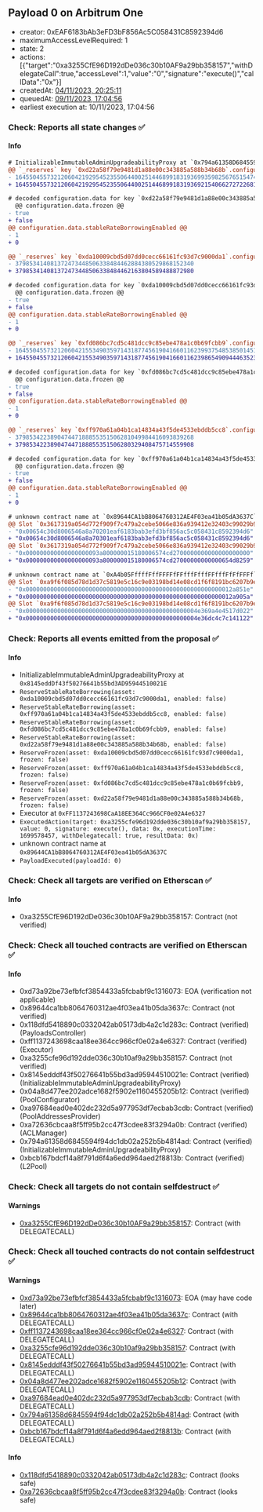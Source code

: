 ## Payload 0 on Arbitrum One

- creator: 0xEAF6183bAb3eFD3bF856Ac5C058431C8592394d6
- maximumAccessLevelRequired: 1
- state: 2
- actions: [{"target":"0xa3255CfE96D192dDe036c30b10AF9a29bb358157","withDelegateCall":true,"accessLevel":1,"value":"0","signature":"execute()","callData":"0x"}]
- createdAt: [04/11/2023, 20:25:11](https://arbiscan.io/tx/0x9382802660cd9170c8bac834aacd5c8eb358c950a6134b58f93e8c498c5fd38d)
- queuedAt: [09/11/2023, 17:04:56](https://arbiscan.io/tx/0x674c3644c329da7058d6f85a2fa889b2081b50d0d803cd62dd5c22834408bb02)
- earliest execution at: 10/11/2023, 17:04:56

### Check: Reports all state changes :white_check_mark:

#### Info


```diff
# InitializableImmutableAdminUpgradeabilityProxy at `0x794a61358D6845594F94dc1DB02A252b5b4814aD`
@@ `_reserves` key `0xd22a58f79e9481d1a88e00c343885a588b34b68b`.configuration.data @@
- 16455045573212060421929545235506440025144689918319369935982567651547492
+ 16455045573212060421929545235506440025144689918319369215406627272268132

# decoded configuration.data for key `0xd22a58f79e9481d1a88e00c343885a588b34b68b` (symbol: EURS)
  @@ configuration.data.frozen @@
- true
+ false
@@ configuration.data.stableRateBorrowingEnabled @@
- 1
+ 0

@@ `_reserves` key `0xda10009cbd5d07dd0cecc66161fc93d7c9000da1`.configuration.data @@
- 379853414081372473448506338484462884380529868152340
+ 379853414081372473448506338484462163804589488872980

# decoded configuration.data for key `0xda10009cbd5d07dd0cecc66161fc93d7c9000da1` (symbol: DAI)
  @@ configuration.data.frozen @@
- true
+ false
@@ configuration.data.stableRateBorrowingEnabled @@
- 1
+ 0

@@ `_reserves` key `0xfd086bc7cd5c481dcc9c85ebe478a1c0b69fcbb9`.configuration.data @@
- 1645504557321206042155349035971431877456190416601162399375485385014517068
+ 1645504557321206042155349035971431877456190416601162398654909444635237708

# decoded configuration.data for key `0xfd086bc7cd5c481dcc9c85ebe478a1c0b69fcbb9` (symbol: USDT)
  @@ configuration.data.frozen @@
- true
+ false
@@ configuration.data.stableRateBorrowingEnabled @@
- 1
+ 0

@@ `_reserves` key `0xff970a61a04b1ca14834a43f5de4533ebddb5cc8`.configuration.data @@
- 379853422389047447188855351506281049984416093839268
+ 379853422389047447188855351506280329408475714559908

# decoded configuration.data for key `0xff970a61a04b1ca14834a43f5de4533ebddb5cc8` (symbol: USDC)
  @@ configuration.data.frozen @@
- true
+ false
@@ configuration.data.stableRateBorrowingEnabled @@
- 1
+ 0

```

```diff
# unknown contract name at `0x89644CA1bB8064760312AE4F03ea41b05dA3637C`
@@ Slot `0x3617319a054d772f909f7c479a2cebe5066e836a939412e32403c99029b92eff` @@
- "0x00654c30d8006546a8a70201eaf6183bab3efd3bf856ac5c058431c8592394d6"
+ "0x00654c30d8006546a8a70301eaf6183bab3efd3bf856ac5c058431c8592394d6"
@@ Slot `0x3617319a054d772f909f7c479a2cebe5066e836a939412e32403c99029b92f00` @@
- "0x000000000000000000093a800000015180006574cd2700000000000000000000"
+ "0x000000000000000000093a800000015180006574cd27000000000000654d8259"
```

```diff
# unknown contract name at `0xA4b05FffffFffFFFFfFFfffFfffFFfffFfFfFFFf`
@@ Slot `0xa9f6f085d78d1d37c5819e5c16c9e03198bd14e08cd1f6f8191bc6207b9e9706` @@
- "0x00000000000000000000000000000000000000000000000000000000012a851e"
+ "0x00000000000000000000000000000000000000000000000000000000012a905a"
@@ Slot `0xa9f6f085d78d1d37c5819e5c16c9e03198bd14e08cd1f6f8191bc6207b9e970b` @@
- "0x0000000000000000000000000000000000000000000000004e369a4e4517d022"
+ "0x0000000000000000000000000000000000000000000000004e36dc4c7c141122"
```


### Check: Reports all events emitted from the proposal :white_check_mark:

#### Info

- InitializableImmutableAdminUpgradeabilityProxy at `0x8145eddDf43f50276641b55bd3AD95944510021E`
- `ReserveStableRateBorrowing(asset: 0xda10009cbd5d07dd0cecc66161fc93d7c9000da1, enabled: false)`
- `ReserveStableRateBorrowing(asset: 0xff970a61a04b1ca14834a43f5de4533ebddb5cc8, enabled: false)`
- `ReserveStableRateBorrowing(asset: 0xfd086bc7cd5c481dcc9c85ebe478a1c0b69fcbb9, enabled: false)`
- `ReserveStableRateBorrowing(asset: 0xd22a58f79e9481d1a88e00c343885a588b34b68b, enabled: false)`
- `ReserveFrozen(asset: 0xda10009cbd5d07dd0cecc66161fc93d7c9000da1, frozen: false)`
- `ReserveFrozen(asset: 0xff970a61a04b1ca14834a43f5de4533ebddb5cc8, frozen: false)`
- `ReserveFrozen(asset: 0xfd086bc7cd5c481dcc9c85ebe478a1c0b69fcbb9, frozen: false)`
- `ReserveFrozen(asset: 0xd22a58f79e9481d1a88e00c343885a588b34b68b, frozen: false)`
- Executor at `0xFF1137243698CaA18EE364Cc966CF0e02A4e6327`
- `ExecutedAction(target: 0xa3255cfe96d192dde036c30b10af9a29bb358157, value: 0, signature: execute(), data: 0x, executionTime: 1699578457, withDelegatecall: true, resultData: 0x)`
- unknown contract name at `0x89644CA1bB8064760312AE4F03ea41b05dA3637C`
- `PayloadExecuted(payloadId: 0)`

### Check: Check all targets are verified on Etherscan :white_check_mark:

#### Info

- 0xa3255CfE96D192dDe036c30b10AF9a29bb358157: Contract (not verified)

### Check: Check all touched contracts are verified on Etherscan :white_check_mark:

#### Info

- 0xd73a92be73efbfcf3854433a5fcbabf9c1316073: EOA (verification not applicable)
- 0x89644ca1bb8064760312ae4f03ea41b05da3637c: Contract (not verified)
- 0x118dfd5418890c0332042ab05173db4a2c1d283c: Contract (verified) (PayloadsController)
- 0xff1137243698caa18ee364cc966cf0e02a4e6327: Contract (verified) (Executor)
- 0xa3255cfe96d192dde036c30b10af9a29bb358157: Contract (not verified)
- 0x8145edddf43f50276641b55bd3ad95944510021e: Contract (verified) (InitializableImmutableAdminUpgradeabilityProxy)
- 0x04a8d477ee202adce1682f5902e1160455205b12: Contract (verified) (PoolConfigurator)
- 0xa97684ead0e402dc232d5a977953df7ecbab3cdb: Contract (verified) (PoolAddressesProvider)
- 0xa72636cbcaa8f5ff95b2cc47f3cdee83f3294a0b: Contract (verified) (ACLManager)
- 0x794a61358d6845594f94dc1db02a252b5b4814ad: Contract (verified) (InitializableImmutableAdminUpgradeabilityProxy)
- 0xbcb167bdcf14a8f791d6f4a6edd964aed2f8813b: Contract (verified) (L2Pool)

### Check: Check all targets do not contain selfdestruct :white_check_mark:

#### Warnings

- [0xa3255CfE96D192dDe036c30b10AF9a29bb358157](https://arbiscan.io/address/0xa3255CfE96D192dDe036c30b10AF9a29bb358157): Contract (with DELEGATECALL)

### Check: Check all touched contracts do not contain selfdestruct :white_check_mark:

#### Warnings

- [0xd73a92be73efbfcf3854433a5fcbabf9c1316073](https://arbiscan.io/address/0xd73a92be73efbfcf3854433a5fcbabf9c1316073): EOA (may have code later)
- [0x89644ca1bb8064760312ae4f03ea41b05da3637c](https://arbiscan.io/address/0x89644ca1bb8064760312ae4f03ea41b05da3637c): Contract (with DELEGATECALL)
- [0xff1137243698caa18ee364cc966cf0e02a4e6327](https://arbiscan.io/address/0xff1137243698caa18ee364cc966cf0e02a4e6327): Contract (with DELEGATECALL)
- [0xa3255cfe96d192dde036c30b10af9a29bb358157](https://arbiscan.io/address/0xa3255cfe96d192dde036c30b10af9a29bb358157): Contract (with DELEGATECALL)
- [0x8145edddf43f50276641b55bd3ad95944510021e](https://arbiscan.io/address/0x8145edddf43f50276641b55bd3ad95944510021e): Contract (with DELEGATECALL)
- [0x04a8d477ee202adce1682f5902e1160455205b12](https://arbiscan.io/address/0x04a8d477ee202adce1682f5902e1160455205b12): Contract (with DELEGATECALL)
- [0xa97684ead0e402dc232d5a977953df7ecbab3cdb](https://arbiscan.io/address/0xa97684ead0e402dc232d5a977953df7ecbab3cdb): Contract (with DELEGATECALL)
- [0x794a61358d6845594f94dc1db02a252b5b4814ad](https://arbiscan.io/address/0x794a61358d6845594f94dc1db02a252b5b4814ad): Contract (with DELEGATECALL)
- [0xbcb167bdcf14a8f791d6f4a6edd964aed2f8813b](https://arbiscan.io/address/0xbcb167bdcf14a8f791d6f4a6edd964aed2f8813b): Contract (with DELEGATECALL)

#### Info

- [0x118dfd5418890c0332042ab05173db4a2c1d283c](https://arbiscan.io/address/0x118dfd5418890c0332042ab05173db4a2c1d283c): Contract (looks safe)
- [0xa72636cbcaa8f5ff95b2cc47f3cdee83f3294a0b](https://arbiscan.io/address/0xa72636cbcaa8f5ff95b2cc47f3cdee83f3294a0b): Contract (looks safe)

